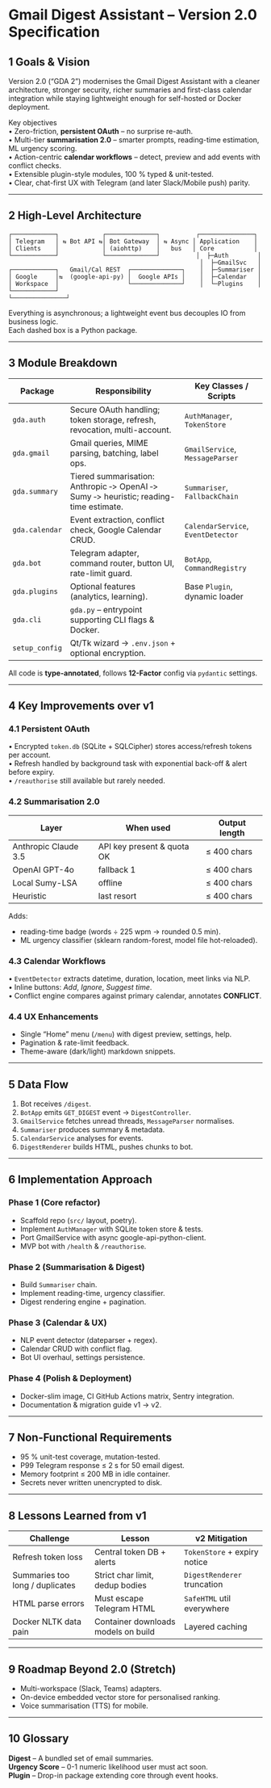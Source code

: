 # Gmail Digest Assistant – Version 2.0 Specification

## 1  Goals & Vision
Version 2.0 (“GDA 2”) modernises the Gmail Digest Assistant with a cleaner architecture, stronger security, richer summaries and first-class calendar integration while staying lightweight enough for self-hosted or Docker deployment.

Key objectives  
• Zero-friction, **persistent OAuth** – no surprise re-auth.  
• Multi-tier **summarisation 2.0** – smarter prompts, reading-time estimation, ML urgency scoring.  
• Action-centric **calendar workflows** – detect, preview and add events with conflict checks.  
• Extensible plugin-style modules, 100 % typed & unit-tested.  
• Clear, chat-first UX with Telegram (and later Slack/Mobile push) parity.

---

## 2  High-Level Architecture
```
┌────────────┐            ┌──────────────┐          ┌───────────────┐
│ Telegram   │ ⇆ Bot API ⇆│ Bot Gateway  │ ⇆ Async │ Application    │
│ Clients    │            │ (aiohttp)    │   bus   │ Core           │
└────────────┘            └──────────────┘          │  ├─Auth        │
                                                     │  ├─GmailSvc   │
┌────────────┐   Gmail/Cal REST  ┌──────────────┐    │  ├─Summariser │
│ Google     │⇆  (google-api-py) │  Google APIs │    │  ├─Calendar   │
│ Workspace  │                   └──────────────┘    │  └─Plugins    │
└────────────┘                                        └───────────────┘
```
Everything is asynchronous; a lightweight event bus decouples IO from business logic.  
Each dashed box is a Python package.

---

## 3  Module Breakdown

| Package | Responsibility | Key Classes / Scripts |
|---------|----------------|-----------------------|
| `gda.auth` | Secure OAuth handling; token storage, refresh, revocation, multi-account. | `AuthManager`, `TokenStore` |
| `gda.gmail` | Gmail queries, MIME parsing, batching, label ops. | `GmailService`, `MessageParser` |
| `gda.summary` | Tiered summarisation: Anthropic ‑> OpenAI ‑> Sumy ‑> heuristic; reading-time estimate. | `Summariser`, `FallbackChain` |
| `gda.calendar` | Event extraction, conflict check, Google Calendar CRUD. | `CalendarService`, `EventDetector` |
| `gda.bot` | Telegram adapter, command router, button UI, rate-limit guard. | `BotApp`, `CommandRegistry` |
| `gda.plugins` | Optional features (analytics, learning). | Base `Plugin`, dynamic loader |
| `gda.cli` | `gda.py` – entrypoint supporting CLI flags & Docker. |  |
| `setup_config` | Qt/Tk wizard → `.env.json` + optional encryption. |  |

All code is **type-annotated**, follows **12-Factor** config via `pydantic` settings.

---

## 4  Key Improvements over v1

### 4.1  Persistent OAuth
• Encrypted `token.db` (SQLite + SQLCipher) stores access/refresh tokens per account.  
• Refresh handled by background task with exponential back-off & alert before expiry.  
• `/reauthorise` still available but rarely needed.

### 4.2  Summarisation 2.0
| Layer | When used | Output length |
|-------|-----------|---------------|
| Anthropic Claude 3.5 | API key present & quota OK | ≤ 400 chars |
| OpenAI GPT-4o | fallback 1 | ≤ 400 chars |
| Local Sumy-LSA | offline | ≤ 400 chars |
| Heuristic | last resort | ≤ 400 chars |

Adds:  
- reading-time badge (words ÷ 225 wpm → rounded 0.5 min).  
- ML urgency classifier (sklearn random-forest, model file hot-reloaded).

### 4.3  Calendar Workflows
• `EventDetector` extracts datetime, duration, location, meet links via NLP.  
• Inline buttons: _Add_, _Ignore_, _Suggest time_.  
• Conflict engine compares against primary calendar, annotates **CONFLICT**.

### 4.4  UX Enhancements
- Single “Home” menu (`/menu`) with digest preview, settings, help.  
- Pagination & rate-limit feedback.  
- Theme-aware (dark/light) markdown snippets.

---

## 5  Data Flow
1. Bot receives `/digest`.  
2. `BotApp` emits `GET_DIGEST` event → `DigestController`.  
3. `GmailService` fetches unread threads, `MessageParser` normalises.  
4. `Summariser` produces summary & metadata.  
5. `CalendarService` analyses for events.  
6. `DigestRenderer` builds HTML, pushes chunks to bot.

---

## 6  Implementation Approach

### Phase 1 (Core refactor)  
- Scaffold repo (`src/` layout, poetry).  
- Implement `AuthManager` with SQLite token store & tests.  
- Port GmailService with async google-api-python-client.  
- MVP bot with `/health` & `/reauthorise`.

### Phase 2 (Summarisation & Digest)  
- Build `Summariser` chain.  
- Implement reading-time, urgency classifier.  
- Digest rendering engine + pagination.

### Phase 3 (Calendar & UX)  
- NLP event detector (dateparser + regex).  
- Calendar CRUD with conflict flag.  
- Bot UI overhaul, settings persistence.

### Phase 4 (Polish & Deployment)  
- Docker-slim image, CI GitHub Actions matrix, Sentry integration.  
- Documentation & migration guide v1 → v2.

---

## 7  Non-Functional Requirements
- 95 % unit-test coverage, mutation-tested.  
- P99 Telegram response ≤ 2 s for 50 email digest.  
- Memory footprint ≤ 200 MB in idle container.  
- Secrets never written unencrypted to disk.  

---

## 8  Lessons Learned from v1
| Challenge | Lesson | v2 Mitigation |
|-----------|--------|---------------|
| Refresh token loss | Central token DB + alerts | `TokenStore` + expiry notice |
| Summaries too long / duplicates | Strict char limit, dedup bodies | `DigestRenderer` truncation |
| HTML parse errors | Must escape Telegram HTML | `SafeHTML` util everywhere |
| Docker NLTK data pain | Container downloads models on build | Layered caching |

---

## 9  Roadmap Beyond 2.0 (Stretch)
- Multi-workspace (Slack, Teams) adapters.  
- On-device embedded vector store for personalised ranking.  
- Voice summarisation (TTS) for mobile.

---

## 10  Glossary
**Digest** – A bundled set of email summaries.  
**Urgency Score** – 0-1 numeric likelihood user must act soon.  
**Plugin** – Drop-in package extending core through event hooks.  
